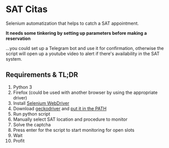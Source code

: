 # SAT Citas
Selenium automatization that helps to catch a SAT appointment.

**It needs some tinkering by setting up parameters before making a reservation**

...you could set up a Telegram bot and use it for confirmation, otherwise the script will open up a youtube video to alert if there's availability in the SAT system.

## Requirements & TL;DR

1. Python 3
2. Firefox (could be used with another browser by using the appropriate driver)
3. Install [Selenium WebDriver](https://www.selenium.dev/documentation/en/selenium_installation/installing_selenium_libraries/)
4. Download [geckodriver](https://github.com/mozilla/geckodriver/releases) and [put it in the PATH](https://www.selenium.dev/documentation/en/webdriver/driver_requirements/)
5. Run python script
6. Manually select SAT location and procedure to monitor
7. Solve the captcha
8. Press enter for the script to start monitoring for open slots
9. Wait
10. Profit
